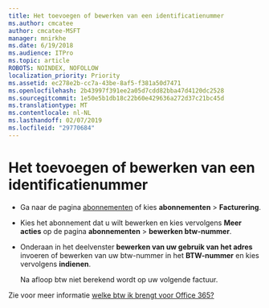 ```yaml
---
title: Het toevoegen of bewerken van een identificatienummer
ms.author: cmcatee
author: cmcatee-MSFT
manager: mnirkhe
ms.date: 6/19/2018
ms.audience: ITPro
ms.topic: article
ROBOTS: NOINDEX, NOFOLLOW
localization_priority: Priority
ms.assetid: ec278e2b-cc7a-43be-8af5-f381a50d7471
ms.openlocfilehash: 2b43997f391ee2a05d7cdd82bba47d4120dc2528
ms.sourcegitcommit: 1e50e5b1db18c22b60e429636a272d37c21bc45d
ms.translationtype: MT
ms.contentlocale: nl-NL
ms.lasthandoff: 02/07/2019
ms.locfileid: "29770684"
---
```

# <a name="how-to-add-or-edit-a-vatid"></a>Het toevoegen of bewerken van een identificatienummer

- Ga naar de pagina [abonnementen](https://go.microsoft.com/fwlink/p/?linkid=842054) of kies **abonnementen** \> **Facturering**.
    
- Kies het abonnement dat u wilt bewerken en kies vervolgens **Meer acties** op de pagina **abonnementen** \> **bewerken btw-nummer**.
    
- Onderaan in het deelvenster **bewerken van uw gebruik van het adres** invoeren of bewerken van uw btw-nummer in het **BTW-nummer** en kies vervolgens **indienen**.
    
    Na afloop btw niet berekend wordt op uw volgende factuur.
    
Zie voor meer informatie [welke btw ik brengt voor Office 365?](https://support.office.com/article/7e77382b-b966-4ad5-a515-9e629a777a22.aspx)
  

